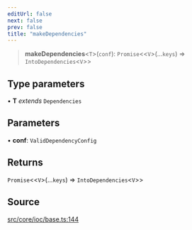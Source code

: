 ```yaml
---
editUrl: false
next: false
prev: false
title: "makeDependencies"
---
```


> **makeDependencies**\<`T`\>(`conf`): `Promise`\<\<`V`\>(...`keys`) => `IntoDependencies`\<`V`\>\>

## Type parameters

• **T** *extends* `Dependencies`

## Parameters

• **conf**: `ValidDependencyConfig`

## Returns

`Promise`\<\<`V`\>(...`keys`) => `IntoDependencies`\<`V`\>\>

## Source

[src/core/ioc/base.ts:144](https://github.com/sern-handler/handler/blob/a19edaf8838dcf088d3947f4a6aa6213d8f5bb9e/src/core/ioc/base.ts#L144)
